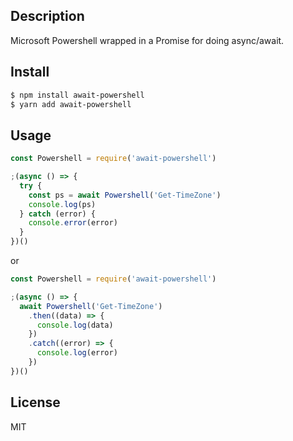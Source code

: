 ## Description

Microsoft Powershell wrapped in a Promise for doing async/await.

## Install

```bash
$ npm install await-powershell
$ yarn add await-powershell
```

## Usage

```javascript
const Powershell = require('await-powershell')

;(async () => {
  try {
    const ps = await Powershell('Get-TimeZone')
    console.log(ps)
  } catch (error) {
    console.error(error)
  }
})()
```

or

```javascript
const Powershell = require('await-powershell')

;(async () => {
  await Powershell('Get-TimeZone')
    .then((data) => {
      console.log(data)
    })
    .catch((error) => {
      console.log(error)
    })
})()
```

## License

MIT
